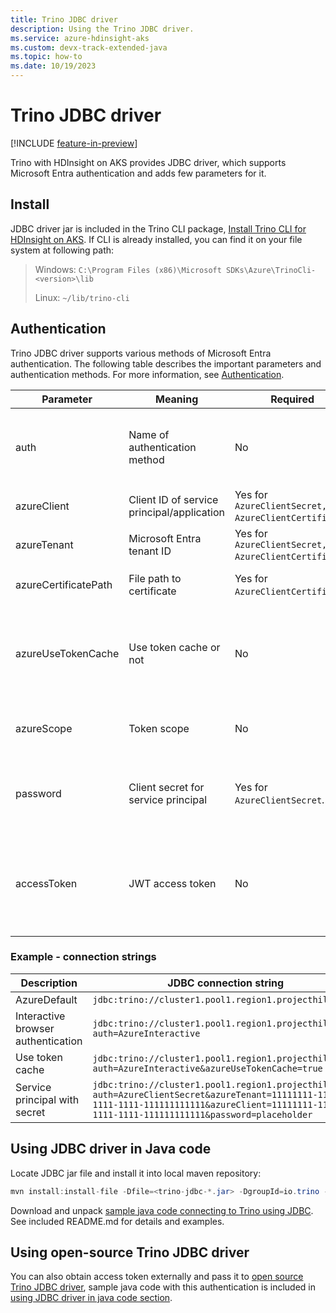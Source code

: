 ```yaml
---
title: Trino JDBC driver
description: Using the Trino JDBC driver.
ms.service: azure-hdinsight-aks
ms.custom: devx-track-extended-java
ms.topic: how-to
ms.date: 10/19/2023
---
```


# Trino JDBC driver

[!INCLUDE [feature-in-preview](../includes/feature-in-preview.md)]

Trino with HDInsight on AKS provides JDBC driver, which supports Microsoft Entra authentication and adds few parameters for it. 

## Install

JDBC driver jar is included in the Trino CLI package, [Install Trino CLI for HDInsight on AKS](./trino-ui-command-line-interface.md). If CLI is already installed, you can find it on your file system at following path:
> Windows: `C:\Program Files (x86)\Microsoft SDKs\Azure\TrinoCli-<version>\lib`
>
> Linux: `~/lib/trino-cli`

## Authentication
Trino JDBC driver supports various methods of Microsoft Entra authentication. The following table describes the important parameters and authentication methods. For more information, see [Authentication](./trino-authentication.md).

|Parameter|Meaning|Required|Description|
|----|----|----|----|
|auth|Name of authentication method|No|Determines how user credentials are provided. If not specified, uses `AzureDefault`.|
|azureClient|Client ID of service principal/application|Yes for `AzureClientSecret, AzureClientCertificate`.|
|azureTenant|Microsoft Entra tenant ID|Yes for `AzureClientSecret, AzureClientCertificate`.|
|azureCertificatePath|File path to certificate|Yes for `AzureClientCertificate`.|Path to pfx/pem file with certificate.|
|azureUseTokenCache|Use token cache or not|No|If provided, access token is cached and reused in `AzureDefault, AzureInteractive, AzureDeviceCode` modes.|
|azureScope|Token scope|No|Microsoft Entra scope string to request a token with.|
|password|Client secret for service principal|Yes for `AzureClientSecret`.|Secret/password for service principal when using `AzureClientSecret` mode.|
|accessToken|JWT access token|No|If access token obtained externally, can be provided using this parameter. In this case, `auth` parameter isn't allowed.|

### Example - connection strings

|Description|JDBC connection string|
|----|----|
|AzureDefault|`jdbc:trino://cluster1.pool1.region1.projecthilo.net`|
|Interactive browser authentication|`jdbc:trino://cluster1.pool1.region1.projecthilo.net?auth=AzureInteractive`|
|Use token cache|`jdbc:trino://cluster1.pool1.region1.projecthilo.net?auth=AzureInteractive&azureUseTokenCache=true`|
|Service principal with secret|`jdbc:trino://cluster1.pool1.region1.projecthilo.net?auth=AzureClientSecret&azureTenant=11111111-1111-1111-1111-111111111111&azureClient=11111111-1111-1111-1111-111111111111&password=placeholder`|

## Using JDBC driver in Java code

Locate JDBC jar file and install it into local maven repository:

```java
mvn install:install-file -Dfile=<trino-jdbc-*.jar> -DgroupId=io.trino -DartifactId=trino-jdbc -Dversion=<trino-jdbc-version> -Dpackaging=jar -DgeneratePom=true
```

Download and unpack [sample java code connecting to Trino using JDBC](https://github.com/Azure-Samples/hdinsight-aks/blob/main/src/trino/JdbcSample.tar.gz). See included README.md for details and examples.
   
## Using open-source Trino JDBC driver

You can also obtain access token externally and pass it to [open source Trino JDBC driver](https://trino.io/docs/current/client/jdbc.html), sample java code with this authentication is included in [using JDBC driver in java code section](#using-jdbc-driver-in-java-code).
